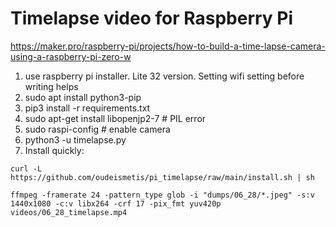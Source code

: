 # Timelapse video for Raspberry Pi

https://maker.pro/raspberry-pi/projects/how-to-build-a-time-lapse-camera-using-a-raspberry-pi-zero-w

1. use raspberry pi installer. Lite 32 version. Setting wifi setting before writing helps
1. sudo apt install python3-pip
1. pip3 install -r requirements.txt
1. sudo apt-get install libopenjp2-7  # PIL error
1. sudo raspi-config  # enable camera
1. python3 -u timelapse.py
1. Install quickly:
```
curl -L https://github.com/oudeismetis/pi_timelapse/raw/main/install.sh | sh
```

```
ffmpeg -framerate 24 -pattern_type glob -i "dumps/06_28/*.jpeg" -s:v 1440x1080 -c:v libx264 -crf 17 -pix_fmt yuv420p videos/06_28_timelapse.mp4
```
